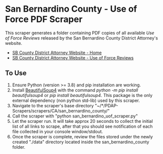 # San Bernardino County - Use of Force PDF Scraper
This scraper generates a folder containing PDF copies of all available *Use of Force Reviews* released by the San Bernardino County District Attorney's website. 
- [SB County District Attorney Website - Home](https://sbcountyda.org/)
- [SB County District Attorney Website - Use of Force Reviews](https://sbcountyda.org/categories/news-releases/use-of-force-reviews/)

## To Use
1. Ensure Python (version >= 3.8) and pip installation are working.
2. Install [BeautifulSoup4](https://pypi.org/project/beautifulsoup4/) with the command *python -m pip install beautifulsoup4* or *pip install beautifulsoup4*. This package is the only external dependency (non python std-lib) used by this scraper.
3. Navigate to the scraper's base directory "~/*/PDAP-Scrapers/scrapers/CA/san_bernardino_county/"
4. Call the scraper with "python san_bernardino_uof_scraper.py"
5. Let the scraper run. It will take approx 20 seconds to collect the initial list of all links to scrape, after that you should see notification of each file collected in your console window/stdout.
6. Once the scraper is complete, review the files stored under the newly created "./data" directory located inside the san_bernardino_county folder.
